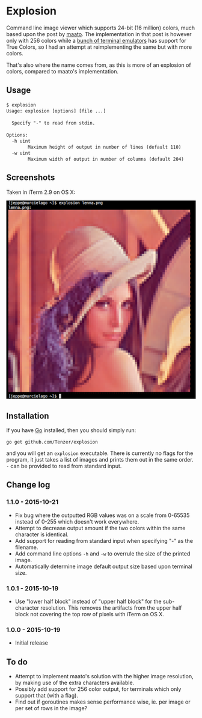 # Explosion

Command line image viewer which supports 24-bit (16 million) colors, much based upon the post by [maato](http://softwarebakery.com/maato/image_in_terminal.html). The implementation in that post is however only with 256 colors while a [bunch of terminal emulators](https://gist.github.com/XVilka/8346728) has support for True Colors, so I had an attempt at reimplementing the same but with more colors.

That's also where the name comes from, as this is more of an explosion of colors, compared to maato's implementation.


## Usage

```
$ explosion
Usage: explosion [options] [file ...]

  Specify "-" to read from stdin.

Options:
  -h uint
        Maximum height of output in number of lines (default 110)
  -w uint
        Maximum width of output in number of columns (default 204)
```


## Screenshots

Taken in iTerm 2.9 on OS X:

![Lenna](screenshots/lenna.png)


## Installation

If you have [Go](https://golang.org/) installed, then you should simply run:

```
go get github.com/Tenzer/explosion
```

and you will get an `explosion` executable. There is currently no flags for the program, it just takes a list of images and prints them out in the same order. `-` can be provided to read from standard input.


## Change log

### 1.1.0 - 2015-10-21
* Fix bug where the outputted RGB values was on a scale from 0-65535 instead of 0-255 which doesn't work everywhere.
* Attempt to decrease output amount if the two colors within the same character is identical.
* Add support for reading from standard input when specifying "-" as the filename.
* Add command line options `-h` and `-w` to overrule the size of the printed image.
* Automatically determine image default output size based upon terminal size.

### 1.0.1 - 2015-10-19
* Use "lower half block" instead of "upper half block" for the sub-character resolution. This removes the artifacts from the upper half block not covering the top row of pixels with iTerm on OS X.

### 1.0.0 - 2015-10-19
* Initial release


## To do

* Attempt to implement maato's solution with the higher image resolution, by making use of the extra characters available.
* Possibly add support for 256 color output, for terminals which only support that (with a flag).
* Find out if goroutines makes sense performance wise, ie. per image or per set of rows in the image?
